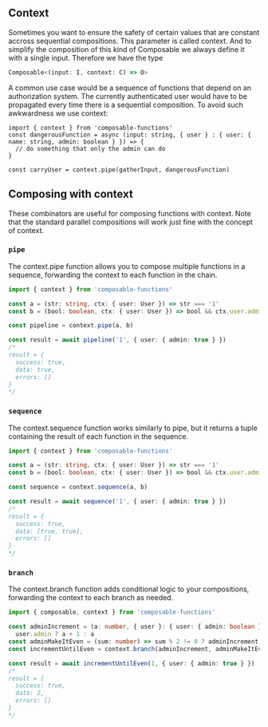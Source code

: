 ## Context

Sometimes you want to ensure the safety of certain values that are constant accross sequential compositions.
This parameter is called context. And to simplify the composition of this kind of Composable
we always define it with a single input. Therefore we have the type

```ts
Composable<(input: I, context: C) => O>
```

A common use case would be a sequence of functions that depend on an authorization system.
The currently authenticated user would have to be propagated every time there is a sequential composition.
To avoid such awkwardness we use context:

```tsx
import { context } from 'composable-functions'
const dangerousFunction = async (input: string, { user } : { user: { name: string, admin: boolean } }) => {
  // do something that only the admin can do
}

const carryUser = context.pipe(gatherInput, dangerousFunction)
```

## Composing with context

These combinators are useful for composing functions with context. Note that the standard parallel compositions will work just fine with the concept of context.

### `pipe`

The context.pipe function allows you to compose multiple functions in a sequence, forwarding the context to each function in the chain.

```ts
import { context } from 'composable-functions'

const a = (str: string, ctx: { user: User }) => str === '1'
const b = (bool: boolean, ctx: { user: User }) => bool && ctx.user.admin

const pipeline = context.pipe(a, b)

const result = await pipeline('1', { user: { admin: true } })
/*
result = {
  success: true,
  data: true,
  errors: []
}
*/
```

### `sequence`
The context.sequence function works similarly to pipe, but it returns a tuple containing the result of each function in the sequence.

```ts
import { context } from 'composable-functions'

const a = (str: string, ctx: { user: User }) => str === '1'
const b = (bool: boolean, ctx: { user: User }) => bool && ctx.user.admin

const sequence = context.sequence(a, b)

const result = await sequence('1', { user: { admin: true } })
/*
result = {
  success: true,
  data: [true, true],
  errors: []
}
*/
```

### `branch`

The context.branch function adds conditional logic to your compositions, forwarding the context to each branch as needed.

```ts
import { composable, context } from 'composable-functions'

const adminIncrement = (a: number, { user }: { user: { admin: boolean } }) =>
  user.admin ? a + 1 : a
const adminMakeItEven = (sum: number) => sum % 2 != 0 ? adminIncrement : null
const incrementUntilEven = context.branch(adminIncrement, adminMakeItEven)

const result = await incrementUntilEven(1, { user: { admin: true } })
/*
result = {
  success: true,
  data: 2,
  errors: []
}
*/
```
